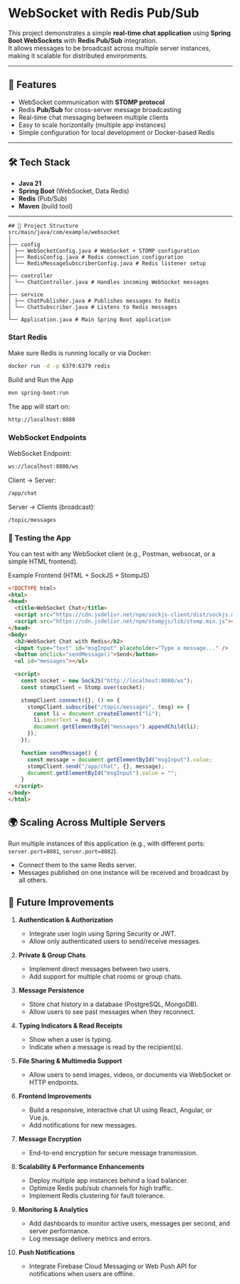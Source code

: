 # WebSocket with Redis Pub/Sub

This project demonstrates a simple **real-time chat application** using **Spring Boot WebSockets** with **Redis Pub/Sub** integration.  
It allows messages to be broadcast across multiple server instances, making it scalable for distributed environments.

---

## 🚀 Features

- WebSocket communication with **STOMP protocol**
- Redis **Pub/Sub** for cross-server message broadcasting
- Real-time chat messaging between multiple clients
- Easy to scale horizontally (multiple app instances)
- Simple configuration for local development or Docker-based Redis

---

## 🛠️ Tech Stack

- **Java 21**
- **Spring Boot** (WebSocket, Data Redis)
- **Redis** (Pub/Sub)
- **Maven** (build tool)

---

```
## 📂 Project Structure
src/main/java/com/example/websocket
│
├── config
│ ├── WebSocketConfig.java # WebSocket + STOMP configuration
│ ├── RedisConfig.java # Redis connection configuration
│ └── RedisMessageSubscriberConfig.java # Redis listener setup
│
├── controller
│ └── ChatController.java # Handles incoming WebSocket messages
│
├── service
│ ├── ChatPublisher.java # Publishes messages to Redis
│ └── ChatSubscriber.java # Listens to Redis messages
│
└── Application.java # Main Spring Boot application
```

### Start Redis
Make sure Redis is running locally or via Docker:
```bash
docker run -d -p 6379:6379 redis
```

Build and Run the App
```bash
mvn spring-boot:run
```


The app will start on:

```bash
http://localhost:8080
```


### WebSocket Endpoints

WebSocket Endpoint:
```bash
ws://localhost:8080/ws
```
Client → Server: 
```bash
/app/chat
```
Server → Clients (broadcast):
```bash
/topic/messages
```


### 🧪 Testing the App
You can test with any WebSocket client (e.g., Postman, websocat, or a simple HTML frontend).

Example Frontend (HTML + SockJS + StompJS)
```html
<!DOCTYPE html>
<html>
<head>
  <title>WebSocket Chat</title>
  <script src="https://cdn.jsdelivr.net/npm/sockjs-client/dist/sockjs.min.js"></script>
  <script src="https://cdn.jsdelivr.net/npm/stompjs/lib/stomp.min.js"></script>
</head>
<body>
  <h2>WebSocket Chat with Redis</h2>
  <input type="text" id="msgInput" placeholder="Type a message..." />
  <button onclick="sendMessage()">Send</button>
  <ul id="messages"></ul>

  <script>
    const socket = new SockJS("http://localhost:8080/ws");
    const stompClient = Stomp.over(socket);

    stompClient.connect({}, () => {
      stompClient.subscribe("/topic/messages", (msg) => {
        const li = document.createElement("li");
        li.innerText = msg.body;
        document.getElementById("messages").appendChild(li);
      });
    });

    function sendMessage() {
      const message = document.getElementById("msgInput").value;
      stompClient.send("/app/chat", {}, message);
      document.getElementById("msgInput").value = "";
    }
  </script>
</body>
</html>
```



## 🌍 Scaling Across Multiple Servers

Run multiple instances of this application (e.g., with different ports:  
`server.port=8081`, `server.port=8082`).

- Connect them to the same Redis server.  
- Messages published on one instance will be received and broadcast by all others.

## 🔮 Future Improvements

1. **Authentication & Authorization**  
   - Integrate user login using Spring Security or JWT.  
   - Allow only authenticated users to send/receive messages.

2. **Private & Group Chats**  
   - Implement direct messages between two users.  
   - Add support for multiple chat rooms or group chats.

3. **Message Persistence**  
   - Store chat history in a database (PostgreSQL, MongoDB).  
   - Allow users to see past messages when they reconnect.

4. **Typing Indicators & Read Receipts**  
   - Show when a user is typing.  
   - Indicate when a message is read by the recipient(s).

5. **File Sharing & Multimedia Support**  
   - Allow users to send images, videos, or documents via WebSocket or HTTP endpoints.

6. **Frontend Improvements**  
   - Build a responsive, interactive chat UI using React, Angular, or Vue.js.  
   - Add notifications for new messages.

7. **Message Encryption**  
   - End-to-end encryption for secure message transmission.

8. **Scalability & Performance Enhancements**  
   - Deploy multiple app instances behind a load balancer.  
   - Optimize Redis pub/sub channels for high traffic.  
   - Implement Redis clustering for fault tolerance.

9. **Monitoring & Analytics**  
   - Add dashboards to monitor active users, messages per second, and server performance.  
   - Log message delivery metrics and errors.

10. **Push Notifications**  
    - Integrate Firebase Cloud Messaging or Web Push API for notifications when users are offline.












